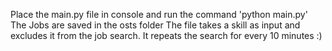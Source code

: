 Place the main.py file in console and run the command 'python main.py'
The Jobs are saved in the osts folder
The file takes a skill as input and excludes it from the job search.
It repeats the search for every 10 minutes :)
